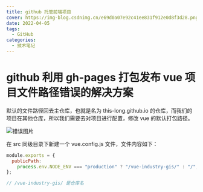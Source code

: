 ```yaml
---
title: github 托管前端项目
cover: https://img-blog.csdnimg.cn/e69d0a07e92c41ee831f912e0d8f3d28.png?x-oss-process=image/watermark,type_d3F5LXplbmhlaQ,shadow_50,text_Q1NETiBAPGRpdiBjbGFzcz0n6b6Z5a6d5a6dJz4=,size_20,color_FFFFFF,t_70,g_se,x_16#pic_center
date: 2022-04-05
tags:
  - GitHub
categories:
  - 技术笔记
---
```


# github 利用 gh-pages 打包发布 vue 项目文件路径错误的解决方案

默认的文件路径回去主仓库，也就是名为 this-long.github.io 的仓库，而我们的项目在其他仓库，所以我们需要去对项目进行配置，修改 vue 的默认打包路径。

![错误图片](https://img-blog.csdnimg.cn/4779b36720404693a1cc60617c7a4f75.png?x-oss-process=image/watermark,type_d3F5LXplbmhlaQ,shadow_50,text_Q1NETiBAPGRpdiBjbGFzcz0n6b6Z5a6d5a6dJz4=,size_20,color_FFFFFF,t_70,g_se,x_16#pic_center)

在 src 同级目录下新建一个 vue.config.js 文件，文件内容如下：

```js
module.exports = {
  publicPath:
    process.env.NODE_ENV === "production" ? "/vue-industry-gis/" : "/",
};

// /vue-industry-gis/ 是仓库名
```
